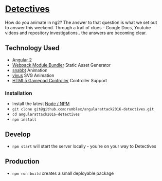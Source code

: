 # [Detectives](http://detectives.2016.angularattack.io/)

How do you animate in ng2? The answer to that question is what we set out to answer this weekend. Through a trail of clues - Google Docs, Youtube videos and repository investigations.. the answers are becoming clear.

## Technology Used

* [Angular 2](https://github.com/angular/quickstart)
* [Webpack Module Bundler](https://github.com/webpack/webpack) Static Asset Generator
* [snabbt](https://github.com/daniel-lundin/snabbt.js) Animation
* [vivus](https://github.com/maxwellito/vivus) SVG Animation
* [HTML5 Gamepad Controller](https://github.com/kallaspriit/HTML5-JavaScript-Gamepad-Controller-Library) Controller Support

### Installation

* Install the latest [Node / NPM](https://nodejs.org)
* `git clone git@github.com:rumblex/angularattack2016-detectives.git`
* `cd angularattack2016-detectives`
* `npm install`

## Develop

* `npm start` will start the server locally - you're on your way to Detectives

## Production

* `npm run build` creates a small deployable package